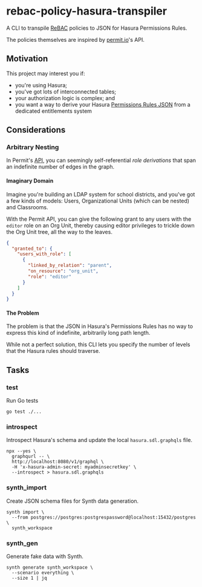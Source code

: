 # rebac-policy-hasura-transpiler

A CLI to transpile [ReBAC][rebac] policies to JSON for Hasura Permissions Rules.

The policies themselves are inspired by [permit.io][permit-io]'s API.

## Motivation

This project may interest you if:

- you're using Hasura;
- you've got lots of interconnected tables;
- your authorization logic is complex; and
- you want a way to derive your Hasura [Permissions Rules JSON][hasura-perms]
  from a dedicated entitlements system

## Considerations

### Arbitrary Nesting

In Permit's [API][permit-api], you can seemingly self-referential _role
derivations_ that span an indefinite number of edges in the graph.

#### Imaginary Domain

Imagine you're building an LDAP system for school districts, and you've got a
few kinds of models: Users, Organizational Units (which can be nested) and
Classrooms.

With the Permit API, you can give the following grant to any users with the
`editor` role on an Org Unit, thereby causing editor privileges to trickle down
the Org Unit tree, all the way to the leaves.

```json
{
  "granted_to": {
    "users_with_role": [
      {
        "linked_by_relation": "parent",
        "on_resource": "org_unit",
        "role": "editor"
      }
    ]
  }
}
```

#### The Problem

The problem is that the JSON in Hasura's Permissions Rules has no way to express
this kind of indefinite, arbitrarily long path length.

While not a perfect solution, this CLI lets you specify the number of levels
that the Hasura rules should traverse.

## Tasks

### test

Run Go tests

```
go test ./...
```

### introspect

Introspect Hasura's schema and update the local `hasura.sdl.graphqls` file.

```
npx --yes \
  graphqurl -- \
  http://localhost:8080/v1/graphql \
  -H 'x-hasura-admin-secret: myadminsecretkey' \
  --introspect > hasura.sdl.graphqls
```

### synth_import

Create JSON schema files for Synth data generation.

```
synth import \
  --from postgres://postgres:postgrespassword@localhost:15432/postgres \
  synth_workspace
```

### synth_gen

Generate fake data with Synth.

```shell
synth generate synth_workspace \
  --scenario everything \
  --size 1 | jq
```

<!-- links -->

[hasura-perms]: https://hasura.io/docs/latest/auth/authorization/permissions/
[permit-io]: https://permit.io
[permit-api]:
  https://docs.permit.io/modeling/google-drive#foldereditor---fileeditor-via-parent
[rebac]: https://en.wikipedia.org/wiki/Relationship-based_access_control
